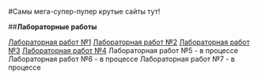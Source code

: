 #Самы мега-супер-пупер крутые сайты тут! 

##**Лабораторные работы**

[Лабораторная работ №1](Frontend/labs/lab1-2)
[Лабораторная работ №2](Frontend/labs/lab1-2)
[Лабораторная работ №3](Frontend/labs/lab1-2)
[Лабораторная работ №4](Frontend/labs/lab1-2)
Лабораторная работ №5 - в процессе
Лабораторная работ №6 - в процессе
Лабораторная работ №7 - в процессе
